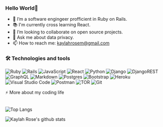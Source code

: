 ### Hello World👋



- 🌱 I’m a software engingeer profficient in Ruby on Rails.
- 📚 I'm currently cross learning React.
- 👯 I’m looking to collaborate on open source projects.
- 💬 Ask me about data privacy.
- 📫 How to reach me: kaylahrosem@gmail.com

### 🛠  Technologies and tools
![Ruby](https://img.shields.io/badge/ruby-%23CC342D.svg?style=for-the-badge&logo=ruby&logoColor=white) ![Rails](https://img.shields.io/badge/rails-%23CC0000.svg?style=for-the-badge&logo=ruby-on-rails&logoColor=white) ![JavaScript](https://img.shields.io/badge/javascript-%23323330.svg?style=for-the-badge&logo=javascript&logoColor=%23F7DF1E) ![React](https://img.shields.io/badge/react-%2320232a.svg?style=for-the-badge&logo=react&logoColor=%2361DAFB) ![Python](https://img.shields.io/badge/python-3670A0?style=for-the-badge&logo=python&logoColor=ffdd54) ![Django](https://img.shields.io/badge/django-%23092E20.svg?style=for-the-badge&logo=django&logoColor=white) ![DjangoREST](https://img.shields.io/badge/DJANGO-REST-ff1709?style=for-the-badge&logo=django&logoColor=white&color=ff1709&labelColor=gray) ![GraphQL](https://img.shields.io/badge/-GraphQL-E10098?style=for-the-badge&logo=graphql&logoColor=white) ![Markdown](https://img.shields.io/badge/markdown-%23000000.svg?style=for-the-badge&logo=markdown&logoColor=white) ![Postgres](https://img.shields.io/badge/postgres-%23316192.svg?style=for-the-badge&logo=postgresql&logoColor=white) ![Bootstrap](https://img.shields.io/badge/bootstrap-%23563D7C.svg?style=for-the-badge&logo=bootstrap&logoColor=white) ![Heroku](https://img.shields.io/badge/heroku-%23430098.svg?style=for-the-badge&logo=heroku&logoColor=white) ![Visual Studio Code](https://img.shields.io/badge/Visual%20Studio%20Code-0078d7.svg?style=for-the-badge&logo=visual-studio-code&logoColor=white) ![Postman](https://img.shields.io/badge/Postman-FF6C37?style=for-the-badge&logo=postman&logoColor=white) ![TOR](https://img.shields.io/badge/tor-%237E4798.svg?style=for-the-badge&logo=tor-project&logoColor=white) ![Git](https://img.shields.io/badge/git-%23F05033.svg?style=for-the-badge&logo=git&logoColor=white)


<summary>⚡️ More about my coding life</summary>
<br />

![Top Langs](https://github-readme-stats.vercel.app/api/top-langs/?username=kaylahrose&layout=compact&hide=css,html&title_color=73f4ff&bg_color=e10198&text_color=42086b&icon_color=c590eb&hide_border=true)

![Kaylah Rose's github stats](https://github-readme-stats.vercel.app/api?username=kaylahrose&count_private=true&show_icons=true&hide=stars&count_private=true&title_color=73f4ff&bg_color=e10198&text_color=42086b&icon_color=c590eb&hide_border=true)
